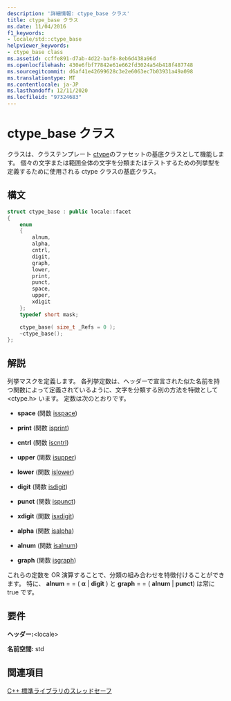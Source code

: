 ```yaml
---
description: '詳細情報: ctype_base クラス'
title: ctype_base クラス
ms.date: 11/04/2016
f1_keywords:
- locale/std::ctype_base
helpviewer_keywords:
- ctype_base class
ms.assetid: ccffe891-d7ab-4d22-baf8-8eb6d438a96d
ms.openlocfilehash: 430e6fbf77842e61e662fd3024a54b418f487748
ms.sourcegitcommit: d6af41e42699628c3e2e6063ec7b03931a49a098
ms.translationtype: MT
ms.contentlocale: ja-JP
ms.lasthandoff: 12/11/2020
ms.locfileid: "97324683"
---
```

# <a name="ctype_base-class"></a>ctype_base クラス

クラスは、クラステンプレート [ctype](../standard-library/ctype-class.md)のファセットの基底クラスとして機能します。 個々の文字または範囲全体の文字を分類またはテストするための列挙型を定義するために使用される ctype クラスの基底クラス。

## <a name="syntax"></a>構文

```cpp
struct ctype_base : public locale::facet
{
    enum
    {
        alnum,
        alpha,
        cntrl,
        digit,
        graph,
        lower,
        print,
        punct,
        space,
        upper,
        xdigit
    };
    typedef short mask;

    ctype_base( size_t _Refs = 0 );
    ~ctype_base();
};
```

## <a name="remarks"></a>解説

列挙マスクを定義します。 各列挙定数は、ヘッダーで宣言された似た名前を持つ関数によって定義されているように、文字を分類する別の方法を特徴として \<ctype.h> います。 定数は次のとおりです。

- **space** (関数 [isspace](../standard-library/locale-functions.md#isspace))

- **print** (関数 [isprint](../standard-library/locale-functions.md#isprint))

- **cntrl** (関数 [iscntrl](../standard-library/locale-functions.md#iscntrl))

- **upper** (関数 [isupper](../standard-library/locale-functions.md#isupper))

- **lower** (関数 [islower](../standard-library/locale-functions.md#islower))

- **digit** (関数 [isdigit](../standard-library/locale-functions.md#isdigit))

- **punct** (関数 [ispunct](../standard-library/locale-functions.md#ispunct))

- **xdigit** (関数 [isxdigit](../standard-library/locale-functions.md#isxdigit))

- **alpha** (関数 [isalpha](../standard-library/locale-functions.md#isalpha))

- **alnum** (関数 [isalnum](../standard-library/locale-functions.md#isalnum))

- **graph** (関数 [isgraph](../standard-library/locale-functions.md#isgraph))

これらの定数を OR 演算することで、分類の組み合わせを特徴付けることができます。 特に、 **alnum** = = ( **α** &#124; **digit** \) と **graph** \= \= \( **alnum** &#124; **punct**) は常に true です。

## <a name="requirements"></a>要件

**ヘッダー:**\<locale>

**名前空間:** std

## <a name="see-also"></a>関連項目

[C++ 標準ライブラリのスレッドセーフ](../standard-library/thread-safety-in-the-cpp-standard-library.md)

